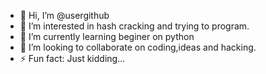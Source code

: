 - 👋 Hi, I’m @usergithub
- 👀 I’m interested in hash cracking and trying to program.
- 🌱 I’m currently learning beginer on python
- 💞️ I’m looking to collaborate on coding,ideas and hacking.
- ⚡ Fun fact: Just kidding...

